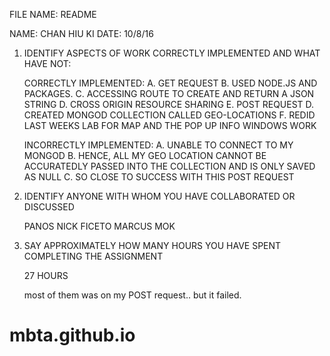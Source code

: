 FILE NAME: README

NAME: CHAN HIU KI
DATE: 10/8/16

1. IDENTIFY ASPECTS OF WORK CORRECTLY IMPLEMENTED AND WHAT HAVE NOT:

	CORRECTLY IMPLEMENTED:
	A. GET REQUEST
	B. USED NODE.JS AND PACKAGES.
	C. ACCESSING ROUTE TO CREATE AND RETURN A JSON STRING
	D. CROSS ORIGIN RESOURCE SHARING
	E. POST REQUEST
	D. CREATED MONGOD COLLECTION CALLED GEO-LOCATIONS
	F. REDID LAST WEEKS LAB FOR MAP AND THE POP UP INFO WINDOWS WORK


	INCORRECTLY IMPLEMENTED:
	A. UNABLE TO CONNECT TO MY MONGOD
	B. HENCE, ALL MY GEO LOCATION CANNOT BE ACCURATEDLY PASSED INTO
	   THE COLLECTION AND IS ONLY SAVED AS NULL
	C. SO CLOSE TO SUCCESS WITH THIS POST REQUEST

2. IDENTIFY ANYONE WITH WHOM YOU HAVE COLLABORATED OR DISCUSSED 

	PANOS 
	NICK FICETO
	MARCUS MOK


3. SAY APPROXIMATELY HOW MANY HOURS YOU HAVE SPENT COMPLETING THE ASSIGNMENT

	27 HOURS 

	most of them was on my POST request.. but it failed. 



# mbta.github.io
